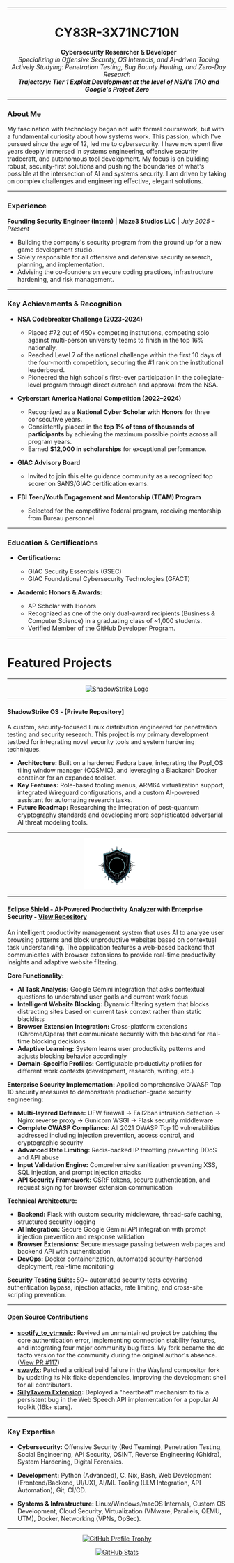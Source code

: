 
---

<h1 align="center">CY83R-3X71NC710N</h1>

<p align="center">
  <strong>Cybersecurity Researcher & Developer</strong><br>
  <em>Specializing in Offensive Security, OS Internals, and AI-driven Tooling</em><br>
  <em>Actively Studying: Penetration Testing, Bug Bounty Hunting, and Zero-Day Research</em><br>
  <strong><em>Trajectory: Tier 1 Exploit Development at the level of NSA's TAO and Google's Project Zero</em></strong>
</p>

---

### About Me

My fascination with technology began not with formal coursework, but with a fundamental curiosity about how systems work. This passion, which I've pursued since the age of 12, led me to cybersecurity. I have now spent five years deeply immersed in systems engineering, offensive security tradecraft, and autonomous tool development. My focus is on building robust, security-first solutions and pushing the boundaries of what's possible at the intersection of AI and systems security. I am driven by taking on complex challenges and engineering effective, elegant solutions.

---

### Experience

**Founding Security Engineer (Intern)** | **Maze3 Studios LLC** | *July 2025 – Present*
* Building the company's security program from the ground up for a new game development studio.
* Solely responsible for all offensive and defensive security research, planning, and implementation.
* Advising the co-founders on secure coding practices, infrastructure hardening, and risk management.

---

### Key Achievements & Recognition

* **NSA Codebreaker Challenge (2023-2024)**
    * Placed #72 out of 450+ competing institutions, competing solo against multi-person university teams to finish in the top 16% nationally.
    * Reached Level 7 of the national challenge within the first 10 days of the four-month competition, securing the #1 rank on the institutional leaderboard.
    * Pioneered the high school's first-ever participation in the collegiate-level program through direct outreach and approval from the NSA.

* **Cyberstart America National Competition (2022–2024)**
    * Recognized as a **National Cyber Scholar with Honors** for three consecutive years.
    * Consistently placed in the **top 1% of tens of thousands of participants** by achieving the maximum possible points across all program years.
    * Earned **$12,000 in scholarships** for exceptional performance.

* **GIAC Advisory Board**
    * Invited to join this elite guidance community as a recognized top scorer on SANS/GIAC certification exams.

* **FBI Teen/Youth Engagement and Mentorship (TEAM) Program**
    * Selected for the competitive federal program, receiving mentorship from Bureau personnel.

---

### Education & Certifications

* **Certifications:**
    * GIAC Security Essentials (GSEC)
    * GIAC Foundational Cybersecurity Technologies (GFACT)

* **Academic Honors & Awards:**
    * AP Scholar with Honors
    * Recognized as one of the only dual-award recipients (Business & Computer Science) in a graduating class of ~1,000 students.
    * Verified Member of the GitHub Developer Program.

---

<p align="center">
   <h1>Featured Projects</h1>
</p>

---

<p align="center">
  <a href="https://github.com/ShadowStrikeHQ" target="_blank" rel="noopener noreferrer">
    <img src="Logo-Upscaled.png" alt="ShadowStrike Logo" width="150">
  </a>
</p>


---

#### **ShadowStrike OS - [Private Repository]**
A custom, security-focused Linux distribution engineered for penetration testing and security research. This project is my primary development testbed for integrating novel security tools and system hardening techniques.
* **Architecture:** Built on a hardened Fedora base, integrating the Pop!_OS tiling window manager (COSMIC), and leveraging a Blackarch Docker container for an expanded toolset.
* **Key Features:** Role-based tooling menus, ARM64 virtualization support, integrated Wireguard configurations, and a custom AI-powered assistant for automating research tasks.
* **Future Roadmap:** Researching the integration of post-quantum cryptography standards and developing more sophisticated adversarial AI threat modeling tools.

---

<p align="center">
  <a href="https://github.com/CY83R-3X71NC710N/Eclipse-Shield" target="_blank" rel="noopener noreferrer">
    <img src="EclipseShield.png" alt="ShadowStrike Logo" width="150">
  </a>
</p>

---

#### **Eclipse Shield - AI-Powered Productivity Analyzer with Enterprise Security** - [View Repository](https://github.com/CY83R-3X71NC710N/Eclipse-Shield)
An intelligent productivity management system that uses AI to analyze user browsing patterns and block unproductive websites based on contextual task understanding. The application features a web-based backend that communicates with browser extensions to provide real-time productivity insights and adaptive website filtering.

**Core Functionality:**
* **AI Task Analysis:** Google Gemini integration that asks contextual questions to understand user goals and current work focus
* **Intelligent Website Blocking:** Dynamic filtering system that blocks distracting sites based on current task context rather than static blacklists
* **Browser Extension Integration:** Cross-platform extensions (Chrome/Opera) that communicate securely with the backend for real-time blocking decisions
* **Adaptive Learning:** System learns user productivity patterns and adjusts blocking behavior accordingly
* **Domain-Specific Profiles:** Configurable productivity profiles for different work contexts (development, research, writing, etc.)

**Enterprise Security Implementation:** Applied comprehensive OWASP Top 10 security measures to demonstrate production-grade security engineering:
* **Multi-layered Defense:** UFW firewall → Fail2ban intrusion detection → Nginx reverse proxy → Gunicorn WSGI → Flask security middleware
* **Complete OWASP Compliance:** All 2021 OWASP Top 10 vulnerabilities addressed including injection prevention, access control, and cryptographic security
* **Advanced Rate Limiting:** Redis-backed IP throttling preventing DDoS and API abuse
* **Input Validation Engine:** Comprehensive sanitization preventing XSS, SQL injection, and prompt injection attacks
* **API Security Framework:** CSRF tokens, secure authentication, and request signing for browser extension communication

**Technical Architecture:**
* **Backend:** Flask with custom security middleware, thread-safe caching, structured security logging
* **AI Integration:** Secure Google Gemini API integration with prompt injection prevention and response validation
* **Browser Extensions:** Secure message passing between web pages and backend API with authentication
* **DevOps:** Docker containerization, automated security-hardened deployment, real-time monitoring

**Security Testing Suite:** 50+ automated security tests covering authentication bypass, injection attacks, rate limiting, and cross-site scripting prevention.

---

#### **Open Source Contributions**
* **[spotify_to_ytmusic](https://github.com/CY83R-3X71NC710N/spotify_to_ytmusic):** Revived an unmaintained project by patching the core authentication error, implementing connection stability features, and integrating four major community bug fixes. My fork became the de facto version for the community during the original author's absence. ([View PR #117](https://github.com/linsomniac/spotify_to_ytmusic/pull/117))
* **[swayfx](https://github.com/WillPower3309/swayfx/pull/406):** Patched a critical build failure in the Wayland compositor fork by updating its Nix flake dependencies, improving the development shell for all contributors.
* **[SillyTavern Extension](https://github.com/SillyTavern/Extension-Speech-Recognition/pull/19):** Deployed a "heartbeat" mechanism to fix a persistent bug in the Web Speech API implementation for a popular AI toolkit (16k+ stars).

---

### Key Expertise

* **Cybersecurity:** Offensive Security (Red Teaming), Penetration Testing, Social Engineering, API Security, OSINT, Reverse Engineering (Ghidra), System Hardening, Digital Forensics.

* **Development:** Python (Advanced), C, Nix, Bash, Web Development (Frontend/Backend, UI/UX), AI/ML Tooling (LLM Integration, API Automation), Git, CI/CD.

* **Systems & Infrastructure:** Linux/Windows/macOS Internals, Custom OS Development, Cloud Security, Virtualization (VMware, Parallels, QEMU, UTM), Docker, Networking (VPNs, OpSec).

---
<p align="center">
  <a href="https://github.com/ryo-ma/github-profile-trophy">
    <img src="https://hacked-github-stat-trophies.vercel.app/?username=cy83r-3x71nc710n&column=4&rank=SECRET,SSS,SS,S,AAA,AA,A&theme=dracula&margin-w=18&margin-h=10" alt="GitHub Profile Trophy">
  </a>
</p>

<p align="center">
  <a href="https://github.com/anuraghazra/github-readme-stats">
    <img src="https://github-readme-stats.vercel.app/api?username=CY83R-3X71NC710N&show_icons=true&theme=radical&hide_title=false" alt="GitHub Stats">
  </a>
</p>
